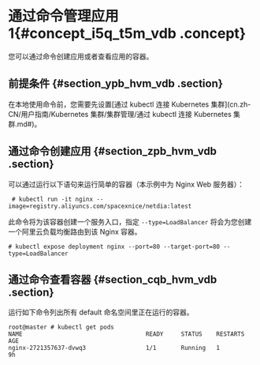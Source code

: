 # 通过命令管理应用 1{#concept_i5q_t5m_vdb .concept}

您可以通过命令创建应用或者查看应用的容器。

## 前提条件 {#section_ypb_hvm_vdb .section}

在本地使用命令前，您需要先设置[通过 kubectl 连接 Kubernetes 集群](cn.zh-CN/用户指南/Kubernetes 集群/集群管理/通过 kubectl 连接 Kubernetes 集群.md#)。

## 通过命令创建应用 {#section_zpb_hvm_vdb .section}

可以通过运行以下语句来运行简单的容器（本示例中为 Nginx Web 服务器）：

```
 # kubectl run -it nginx --image=registry.aliyuncs.com/spacexnice/netdia:latest
```

此命令将为该容器创建一个服务入口，指定 `--type=LoadBalancer` 将会为您创建一个阿里云负载均衡路由到该 Nginx 容器。

```
# kubectl expose deployment nginx --port=80 --target-port=80 --type=LoadBalancer
```

## 通过命令查看容器 {#section_cqb_hvm_vdb .section}

运行如下命令列出所有 default 命名空间里正在运行的容器。

```
root@master # kubectl get pods
NAME                                   READY     STATUS    RESTARTS   AGE
nginx-2721357637-dvwq3                 1/1       Running   1          9h
```

